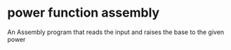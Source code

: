 # power function assembly
 An Assembly program that reads the input and raises the base to the given power

